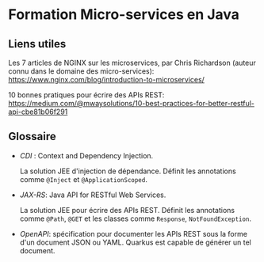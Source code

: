 # Formation Micro-services en Java

## Liens utiles

Les 7 articles de NGINX sur les microservices, par Chris Richardson (auteur connu dans le domaine des micro-services): https://www.nginx.com/blog/introduction-to-microservices/

10 bonnes pratiques pour écrire des APIs REST: https://medium.com/@mwaysolutions/10-best-practices-for-better-restful-api-cbe81b06f291


## Glossaire

- _CDI_ : Context and Dependency Injection.
  
  La solution JEE d'injection de dépendance. Définit les annotations comme `@Inject` et `@ApplicationScoped`.

- _JAX-RS_: Java API for RESTful Web Services.

  La solution JEE pour écrire des APIs REST. Définit les annotations comme `@Path`, `@GET` et les classes comme `Response`, `NotFoundException`.

- _OpenAPI_: spécification pour documenter les APIs REST sous la forme d'un document JSON ou YAML. Quarkus est capable de générer un tel document.